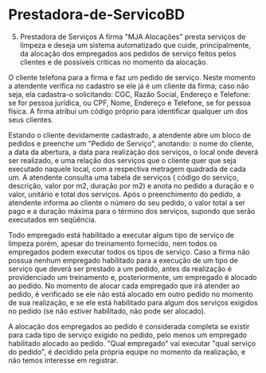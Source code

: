 # Prestadora-de-ServicoBD

5.	Prestadora de Serviços
	A firma "MJA Alocações" presta serviços de limpeza e deseja um sistema automatizado que cuide, principalmente, da alocação dos empregados aos pedidos de serviço feitos pelos clientes e de possíveis criticas no momento da alocação.

O cliente telefona para a firma e faz um pedido de serviço. Neste momento a atendente verifica no cadastro se ele já é um cliente da firma; caso não seja, ela cadastra-o solicitando: CGC, Razão Social, Endereço e Telefone: se for pessoa jurídica, ou CPF, Nome, Endereço e Telefone, se for pessoa física. A firma atribui um código próprio para identificar qualquer um dos seus clientes.

Estando o cliente devidamente cadastrado, a atendente abre um bloco de pedidos e preenche um "Pedido de Serviço", anotando: o nome do cliente, a data da abertura, a data para realização dos serviços, o local onde deverá ser realizado, e uma relação dos serviços que o cliente quer que seja executado naquele local, com a respectiva metragem quadrada de cada um.  A atendente consulta uma tabela de serviços ( código do serviço, descrição, valor por m2, duração por m2) e anota no pedido a duração e o valor, unitário e total dos serviços.  Após o preenchimento do pedido, a atendente informa ao cliente o número do seu pedido, o valor total a ser pago e a duração máxima para o término dos serviços, supondo que serão executados em seqüência.

Todo empregado está habilitado a executar algum tipo de serviço de limpeza porém, apesar do treinamento fornecido, nem todos os empregados podem executar todos os tipos de serviço.  Caso a firma não possua nenhum empregado habilitado para a execução de um tipo de serviço que deverá ser prestado a um pedido, antes da realização é providenciado um treinamento e, posteriormente, um empregado é alocado ao pedido.  No momento de alocar cada empregado que irá atender ao pedido, é verificado se ele não está alocado em outro pedido no momento de sua realização, e se ele está habilitado para algum dos serviços exigidos no pedido (se não estiver habilitado, não pode ser alocado).

A alocação dos empregados ao pedido é considerada completa se existir para cada tipo de serviço exigido no pedido, pelo menos um empregado habilitado alocado ao pedido.  "Qual empregado" vai executar "qual serviço do pedido", é decidido pela própria equipe no momento da realização, e não temos interesse em registrar.
